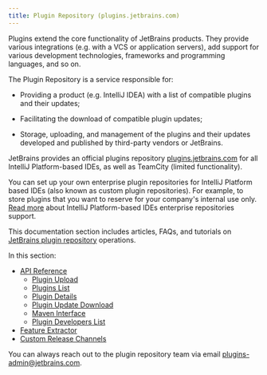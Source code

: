 ```yaml
---
title: Plugin Repository (plugins.jetbrains.com)
---
```


Plugins extend the core functionality of JetBrains products. They provide various integrations (e.g. with a VCS or application servers), 
add support for various development technologies, frameworks and programming languages, and so on.
 
The Plugin Repository is a service responsible for:

 * Providing a product (e.g. IntelliJ IDEA) with a list of compatible plugins and their updates;
 
 * Facilitating the download of compatible plugin updates;
 
 * Storage, uploading, and management of the plugins and their updates developed and published by third-party vendors or JetBrains.

JetBrains provides an official plugins repository [plugins.jetbrains.com](https://plugins.jetbrains.com) for all IntelliJ Platform-based IDEs, 
as well as TeamCity (limited functionality).
 
You can set up your own enterprise plugin repositories for IntelliJ Platform based IDEs (also known as custom plugin repositories).
For example, to store plugins that you want to reserve for your company's internal use only. 
[Read more](https://www.jetbrains.com/help/idea/managing-enterprise-plugin-repositories.html) about IntelliJ Platform-based IDEs enterprise repositories support.
 
This documentation section includes articles, FAQs, and tutorials on [JetBrains plugin repository](https://plugins.jetbrains.com) operations.

In this section:

* [API Reference](/plugin_repository/api/api_reference.md)
  * [Plugin Upload](/plugin_repository/api/plugin_upload.md)
  * [Plugins List](/plugin_repository/api/plugins_list.md)
  * [Plugin Details](/plugin_repository/api/plugin_details.md)
  * [Plugin Update Download](/plugin_repository/api/plugin_download_update.md)
  * [Maven Interface](/plugin_repository/api/maven_interface.md)
  * [Plugin Developers List](/plugin_repository/api/plugin_developers.md)
* [Feature Extractor](/plugin_repository/feature_extractor.md)
* [Custom Release Channels](/plugin_repository/custom_channels.md)

You can always reach out to the plugin repository team via email [plugins-admin@jetbrains.com](plugins-admin@jetbrains.com).

